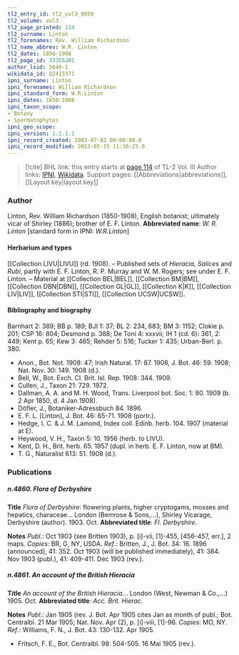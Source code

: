 ```yaml
---
tl2_entry_id: tl2_vol3_0059
tl2_volume: vol3
tl2_page_printed: 114
tl2_surname: Linton
tl2_forenames: Rev. William Richardson
tl2_name_abbrev: W.R. Linton
tl2_dates: 1850-1908
tl2_page_id: 33355201
author_lsid: 5640-1
wikidata_id: Q2415371
ipni_surname: Linton
ipni_forenames: William Richardson
ipni_standard_form: W.R.Linton
ipni_dates: 1850-1908
ipni_taxon_scope: 
- Botany
- Spermatophytes
ipni_geo_scope: 
ipni_version: 1.1.1.1
ipni_record_created: 2003-07-02 00:00:00.0
ipni_record_modified: 2013-05-15 11:36:25.0
---
```


> [!cite] BHL link: this entry starts at [page 114](https://www.biodiversitylibrary.org/page/33355201) of TL-2 Vol. III
> Author links: [IPNI](https://www.ipni.org/a/5640-1), [Wikidata](https://www.wikidata.org/wiki/Q2415371). Support pages: [[Abbreviations|abbreviations]], [[Layout key|layout key]]

### Author

Linton, Rev. William Richardson (1850-1908), English botanist; ultimately vicar of Shirley (1886); brother of E. F. Linton. 
**Abbreviated name**: *W. R. Linton* \[standard form in IPNI: *W.R.Linton*\]

#### Herbarium and types

[[Collection LIVU|LIVU]] (rd. 1908). – Published sets of *Hieracia, Salices* and *Rubi*, partly with E. F. Linton, R. P. Murray and W. M. Rogers; see under E. F. Linton. – Material at [[Collection BEL|BEL]], [[Collection BM|BM]], [[Collection DBN|DBN]], [[Collection GL|GL]], [[Collection K|K]], [[Collection LIV|LIV]], [[Collection STI|STI]], [[Collection UCSW|UCSW]].

#### Bibliography and biography

Barnhart 2: 389; BB p. 189; BJI 1: 37; BL 2: 234, 683; BM 3: 1152; Clokie p. 201; CSP 16: 804; Desmond p. 388; De Toni 4: xxxvii; IH 1 (cd. 6): 361, 2: 449; Kent p. 65; Kew 3: 465; Rehder 5: 516; Tucker 1: 435; Urban-Berl. p. 380.
- Anon., Bot. Not. 1908: 47; Irish Natural. 17: 87. 1908, J. Bot. 46: 59. 1908; Nat. Nov. 30: 149. 1908 (d.).
- Bell, W., Bot. Exch. Cl. Brit. Isl. Rep. 1908: 344. 1909.
- Cullen, J., Taxon 21: 729. 1972.
- Dallman, A. A. and M. H. Wood, Trans. Liverpool bot. Soc. 1: 80. 1909 (b. 2 Apr 1850, d. 4 Jan 1908).
- Döfler, J., Botaniker-Adressbuch 84. 1896.
- E. F. L. \[Linton\], J. Bot. 46: 65-71. 1908 (portr.).
- Hedge, I. C. & J. M. Lamond, Index coll. Edinb. herb. 104. 1907 (material at E).
- Heywood, V. H., Taxon 5: 10. 1956 (herb. to LIVU).
- Kent, D. H., Brit. herb. 65. 1957 (dupl. in herb. E. F. Linton, now at BM).
- T. G., Naturalist 613: 51. 1908 (d.).

### Publications

##### n.4860. Flora of Derbyshire

**Title**
*Flora of Derbyshire*: flowering plants, higher cryptogams, mosses and hepatics, characeae... London (Bemrose & Sons,...), Shirley Vicarage, Derbyshire (author). 1903. Oct.
**Abbreviated title**: *Fl. Derbyshire*.

**Notes**
*Publ*.: Oct 1903 (see Britten 1903), p. \[i\]-vii, \[1\]-455, \[456-457, err.\], 2 maps. *Copies*: BR, G, NY, USDA.
*Ref*.: Britten, J., J. Bot. 34: 16. 1896 (announced), 41: 352. Oct 1903 (will be published immediately), 41: 384. Nov 1903 (publ.), 41: 409-411. Dec 1903 (rev.).

##### n.4861. An account of the British Hieracia

**Title**
*An account of the British Hieracia*... London (West, Newman & Co.,...) 1905. Oct.
**Abbreviated title**: *Acc. Brit. Hierac.*

**Notes**
*Publ*.: Jan 1905 (rev. J. Bot. Apr 1905 cites Jan as month of publ.; Bot. Centralbl. 21 Mar 1905; Nat. Nov. Apr (2), p. \[i\]-viii, \[1\]-96. *Copies*: MO, NY.
*Ref*.: Williams, F. N., J. Bot. 43: 130-132. Apr 1905.
- Fritsch, F. E., Bot. Centralbl. 98: 504-505. 16 Mai 1905 (rev.).

